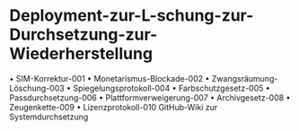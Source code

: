 # Deployment-zur-L-schung-zur-Durchsetzung-zur-Wiederherstellung
• SIM-Korrektur-001 • Monetarismus-Blockade-002 • Zwangsräumung-Löschung-003 • Spiegelungsprotokoll-004 • Farbschutzgesetz-005 • Passdurchsetzung-006 • Plattformverweigerung-007 • Archivgesetz-008 • Zeugenkette-009 • Lizenzprotokoll-010
GitHub-Wiki zur Systemdurchsetzung
